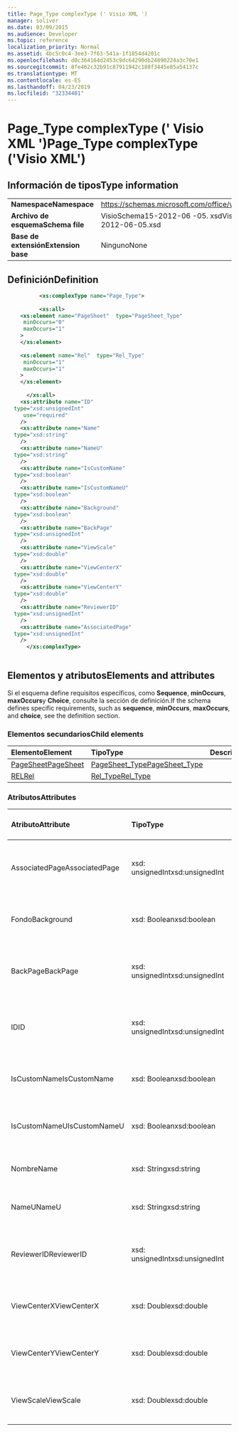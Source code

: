 ```yaml
---
title: Page_Type complexType (' Visio XML ')
manager: soliver
ms.date: 03/09/2015
ms.audience: Developer
ms.topic: reference
localization_priority: Normal
ms.assetid: 4bc5c0c4-3ee3-7f63-541a-1f1854d4201c
ms.openlocfilehash: d0c364164d2453c9dc64290db24890224a3c70e1
ms.sourcegitcommit: 8fe462c32b91c87911942c188f3445e85a54137c
ms.translationtype: MT
ms.contentlocale: es-ES
ms.lasthandoff: 04/23/2019
ms.locfileid: "32334401"
---
```

# <a name="pagetype-complextype-visio-xml"></a><span data-ttu-id="cdb28-102">Page_Type complexType (' Visio XML ')</span><span class="sxs-lookup"><span data-stu-id="cdb28-102">Page_Type complexType ('Visio XML')</span></span>

## <a name="type-information"></a><span data-ttu-id="cdb28-103">Información de tipos</span><span class="sxs-lookup"><span data-stu-id="cdb28-103">Type information</span></span>

|||
|:-----|:-----|
|<span data-ttu-id="cdb28-104">**Namespace**</span><span class="sxs-lookup"><span data-stu-id="cdb28-104">**Namespace**</span></span> <br/> |https://schemas.microsoft.com/office/visio/2011/1/core  <br/> |
|<span data-ttu-id="cdb28-105">**Archivo de esquema**</span><span class="sxs-lookup"><span data-stu-id="cdb28-105">**Schema file**</span></span> <br/> |<span data-ttu-id="cdb28-106">VisioSchema15-2012-06 -05. xsd</span><span class="sxs-lookup"><span data-stu-id="cdb28-106">VisioSchema15-2012-06-05.xsd</span></span>  <br/> |
|<span data-ttu-id="cdb28-107">**Base de extensión**</span><span class="sxs-lookup"><span data-stu-id="cdb28-107">**Extension base**</span></span> <br/> |<span data-ttu-id="cdb28-108">Ninguno</span><span class="sxs-lookup"><span data-stu-id="cdb28-108">None</span></span>  <br/> |
   
## <a name="definition"></a><span data-ttu-id="cdb28-109">Definición</span><span class="sxs-lookup"><span data-stu-id="cdb28-109">Definition</span></span>

```XML
          <xs:complexType name="Page_Type">
          
          <xs:all>
    <xs:element name="PageSheet"  type="PageSheet_Type"
     minOccurs="0"
     maxOccurs="1"
    >
    </xs:element>
    
    <xs:element name="Rel"  type="Rel_Type"
     minOccurs="1"
     maxOccurs="1"
    >
    </xs:element>
    
      </xs:all>
    <xs:attribute name="ID"
  type="xsd:unsignedInt"
     use="required"
    />
    <xs:attribute name="Name"
  type="xsd:string"
    />
    <xs:attribute name="NameU"
  type="xsd:string"
    />
    <xs:attribute name="IsCustomName"
  type="xsd:boolean"
    />
    <xs:attribute name="IsCustomNameU"
  type="xsd:boolean"
    />
    <xs:attribute name="Background"
  type="xsd:boolean"
    />
    <xs:attribute name="BackPage"
  type="xsd:unsignedInt"
    />
    <xs:attribute name="ViewScale"
  type="xsd:double"
    />
    <xs:attribute name="ViewCenterX"
  type="xsd:double"
    />
    <xs:attribute name="ViewCenterY"
  type="xsd:double"
    />
    <xs:attribute name="ReviewerID"
  type="xsd:unsignedInt"
    />
    <xs:attribute name="AssociatedPage"
  type="xsd:unsignedInt"
    />
      </xs:complexType>
      
```

## <a name="elements-and-attributes"></a><span data-ttu-id="cdb28-110">Elementos y atributos</span><span class="sxs-lookup"><span data-stu-id="cdb28-110">Elements and attributes</span></span>

<span data-ttu-id="cdb28-111">Si el esquema define requisitos específicos, como **Sequence**, **minOccurs**, **maxOccurs**y **Choice**, consulte la sección de definición.</span><span class="sxs-lookup"><span data-stu-id="cdb28-111">If the schema defines specific requirements, such as **sequence**, **minOccurs**, **maxOccurs**, and **choice**, see the definition section.</span></span> 
  
### <a name="child-elements"></a><span data-ttu-id="cdb28-112">Elementos secundarios</span><span class="sxs-lookup"><span data-stu-id="cdb28-112">Child elements</span></span>

|<span data-ttu-id="cdb28-113">**Elemento**</span><span class="sxs-lookup"><span data-stu-id="cdb28-113">**Element**</span></span>|<span data-ttu-id="cdb28-114">**Tipo**</span><span class="sxs-lookup"><span data-stu-id="cdb28-114">**Type**</span></span>|<span data-ttu-id="cdb28-115">**Descripción**</span><span class="sxs-lookup"><span data-stu-id="cdb28-115">**Description**</span></span>|
|:-----|:-----|:-----|
|[<span data-ttu-id="cdb28-116">PageSheet</span><span class="sxs-lookup"><span data-stu-id="cdb28-116">PageSheet</span></span>](pagesheet-element-page_type-complextypevisio-xml.md) <br/> |[<span data-ttu-id="cdb28-117">PageSheet_Type</span><span class="sxs-lookup"><span data-stu-id="cdb28-117">PageSheet_Type</span></span>](pagesheet_type-complextypevisio-xml.md) <br/> ||
|[<span data-ttu-id="cdb28-118">REL</span><span class="sxs-lookup"><span data-stu-id="cdb28-118">Rel</span></span>](rel-element-page_type-complextypevisio-xml.md) <br/> |[<span data-ttu-id="cdb28-119">Rel_Type</span><span class="sxs-lookup"><span data-stu-id="cdb28-119">Rel_Type</span></span>](rel_type-complextypevisio-xml.md) <br/> ||
   
### <a name="attributes"></a><span data-ttu-id="cdb28-120">Atributos</span><span class="sxs-lookup"><span data-stu-id="cdb28-120">Attributes</span></span>

|<span data-ttu-id="cdb28-121">**Atributo**</span><span class="sxs-lookup"><span data-stu-id="cdb28-121">**Attribute**</span></span>|<span data-ttu-id="cdb28-122">**Tipo**</span><span class="sxs-lookup"><span data-stu-id="cdb28-122">**Type**</span></span>|<span data-ttu-id="cdb28-123">**Obligatorio**</span><span class="sxs-lookup"><span data-stu-id="cdb28-123">**Required**</span></span>|<span data-ttu-id="cdb28-124">**Descripción**</span><span class="sxs-lookup"><span data-stu-id="cdb28-124">**Description**</span></span>|<span data-ttu-id="cdb28-125">**Posibles valores**</span><span class="sxs-lookup"><span data-stu-id="cdb28-125">**Possible values**</span></span>|
|:-----|:-----|:-----|:-----|:-----|
|<span data-ttu-id="cdb28-126">AssociatedPage</span><span class="sxs-lookup"><span data-stu-id="cdb28-126">AssociatedPage</span></span>  <br/> |<span data-ttu-id="cdb28-127">xsd: unsignedInt</span><span class="sxs-lookup"><span data-stu-id="cdb28-127">xsd:unsignedInt</span></span>  <br/> |<span data-ttu-id="cdb28-128">opcional</span><span class="sxs-lookup"><span data-stu-id="cdb28-128">optional</span></span>  <br/> ||<span data-ttu-id="cdb28-129">Valores del tipo xsd: unsignedInt.</span><span class="sxs-lookup"><span data-stu-id="cdb28-129">Values of the xsd:unsignedInt type.</span></span>  <br/> |
|<span data-ttu-id="cdb28-130">Fondo</span><span class="sxs-lookup"><span data-stu-id="cdb28-130">Background</span></span>  <br/> |<span data-ttu-id="cdb28-131">xsd: Boolean</span><span class="sxs-lookup"><span data-stu-id="cdb28-131">xsd:boolean</span></span>  <br/> |<span data-ttu-id="cdb28-132">opcional</span><span class="sxs-lookup"><span data-stu-id="cdb28-132">optional</span></span>  <br/> ||<span data-ttu-id="cdb28-133">Valores del tipo xsd: Boolean.</span><span class="sxs-lookup"><span data-stu-id="cdb28-133">Values of the xsd:boolean type.</span></span>  <br/> |
|<span data-ttu-id="cdb28-134">BackPage</span><span class="sxs-lookup"><span data-stu-id="cdb28-134">BackPage</span></span>  <br/> |<span data-ttu-id="cdb28-135">xsd: unsignedInt</span><span class="sxs-lookup"><span data-stu-id="cdb28-135">xsd:unsignedInt</span></span>  <br/> |<span data-ttu-id="cdb28-136">opcional</span><span class="sxs-lookup"><span data-stu-id="cdb28-136">optional</span></span>  <br/> ||<span data-ttu-id="cdb28-137">Valores del tipo xsd: unsignedInt.</span><span class="sxs-lookup"><span data-stu-id="cdb28-137">Values of the xsd:unsignedInt type.</span></span>  <br/> |
|<span data-ttu-id="cdb28-138">ID</span><span class="sxs-lookup"><span data-stu-id="cdb28-138">ID</span></span>  <br/> |<span data-ttu-id="cdb28-139">xsd: unsignedInt</span><span class="sxs-lookup"><span data-stu-id="cdb28-139">xsd:unsignedInt</span></span>  <br/> |<span data-ttu-id="cdb28-140">necesario</span><span class="sxs-lookup"><span data-stu-id="cdb28-140">required</span></span>  <br/> ||<span data-ttu-id="cdb28-141">Valores del tipo xsd: unsignedInt.</span><span class="sxs-lookup"><span data-stu-id="cdb28-141">Values of the xsd:unsignedInt type.</span></span>  <br/> |
|<span data-ttu-id="cdb28-142">IsCustomName</span><span class="sxs-lookup"><span data-stu-id="cdb28-142">IsCustomName</span></span>  <br/> |<span data-ttu-id="cdb28-143">xsd: Boolean</span><span class="sxs-lookup"><span data-stu-id="cdb28-143">xsd:boolean</span></span>  <br/> |<span data-ttu-id="cdb28-144">opcional</span><span class="sxs-lookup"><span data-stu-id="cdb28-144">optional</span></span>  <br/> ||<span data-ttu-id="cdb28-145">Valores del tipo xsd: Boolean.</span><span class="sxs-lookup"><span data-stu-id="cdb28-145">Values of the xsd:boolean type.</span></span>  <br/> |
|<span data-ttu-id="cdb28-146">IsCustomNameU</span><span class="sxs-lookup"><span data-stu-id="cdb28-146">IsCustomNameU</span></span>  <br/> |<span data-ttu-id="cdb28-147">xsd: Boolean</span><span class="sxs-lookup"><span data-stu-id="cdb28-147">xsd:boolean</span></span>  <br/> |<span data-ttu-id="cdb28-148">opcional</span><span class="sxs-lookup"><span data-stu-id="cdb28-148">optional</span></span>  <br/> ||<span data-ttu-id="cdb28-149">Valores del tipo xsd: Boolean.</span><span class="sxs-lookup"><span data-stu-id="cdb28-149">Values of the xsd:boolean type.</span></span>  <br/> |
|<span data-ttu-id="cdb28-150">Nombre</span><span class="sxs-lookup"><span data-stu-id="cdb28-150">Name</span></span>  <br/> |<span data-ttu-id="cdb28-151">xsd: String</span><span class="sxs-lookup"><span data-stu-id="cdb28-151">xsd:string</span></span>  <br/> |<span data-ttu-id="cdb28-152">opcional</span><span class="sxs-lookup"><span data-stu-id="cdb28-152">optional</span></span>  <br/> ||<span data-ttu-id="cdb28-153">Valores del tipo xsd: String.</span><span class="sxs-lookup"><span data-stu-id="cdb28-153">Values of the xsd:string type.</span></span>  <br/> |
|<span data-ttu-id="cdb28-154">NameU</span><span class="sxs-lookup"><span data-stu-id="cdb28-154">NameU</span></span>  <br/> |<span data-ttu-id="cdb28-155">xsd: String</span><span class="sxs-lookup"><span data-stu-id="cdb28-155">xsd:string</span></span>  <br/> |<span data-ttu-id="cdb28-156">opcional</span><span class="sxs-lookup"><span data-stu-id="cdb28-156">optional</span></span>  <br/> ||<span data-ttu-id="cdb28-157">Valores del tipo xsd: String.</span><span class="sxs-lookup"><span data-stu-id="cdb28-157">Values of the xsd:string type.</span></span>  <br/> |
|<span data-ttu-id="cdb28-158">ReviewerID</span><span class="sxs-lookup"><span data-stu-id="cdb28-158">ReviewerID</span></span>  <br/> |<span data-ttu-id="cdb28-159">xsd: unsignedInt</span><span class="sxs-lookup"><span data-stu-id="cdb28-159">xsd:unsignedInt</span></span>  <br/> |<span data-ttu-id="cdb28-160">opcional</span><span class="sxs-lookup"><span data-stu-id="cdb28-160">optional</span></span>  <br/> ||<span data-ttu-id="cdb28-161">Valores del tipo xsd: unsignedInt.</span><span class="sxs-lookup"><span data-stu-id="cdb28-161">Values of the xsd:unsignedInt type.</span></span>  <br/> |
|<span data-ttu-id="cdb28-162">ViewCenterX</span><span class="sxs-lookup"><span data-stu-id="cdb28-162">ViewCenterX</span></span>  <br/> |<span data-ttu-id="cdb28-163">xsd: Double</span><span class="sxs-lookup"><span data-stu-id="cdb28-163">xsd:double</span></span>  <br/> |<span data-ttu-id="cdb28-164">opcional</span><span class="sxs-lookup"><span data-stu-id="cdb28-164">optional</span></span>  <br/> ||<span data-ttu-id="cdb28-165">Valores del tipo xsd: Double.</span><span class="sxs-lookup"><span data-stu-id="cdb28-165">Values of the xsd:double type.</span></span>  <br/> |
|<span data-ttu-id="cdb28-166">ViewCenterY</span><span class="sxs-lookup"><span data-stu-id="cdb28-166">ViewCenterY</span></span>  <br/> |<span data-ttu-id="cdb28-167">xsd: Double</span><span class="sxs-lookup"><span data-stu-id="cdb28-167">xsd:double</span></span>  <br/> |<span data-ttu-id="cdb28-168">opcional</span><span class="sxs-lookup"><span data-stu-id="cdb28-168">optional</span></span>  <br/> ||<span data-ttu-id="cdb28-169">Valores del tipo xsd: Double.</span><span class="sxs-lookup"><span data-stu-id="cdb28-169">Values of the xsd:double type.</span></span>  <br/> |
|<span data-ttu-id="cdb28-170">ViewScale</span><span class="sxs-lookup"><span data-stu-id="cdb28-170">ViewScale</span></span>  <br/> |<span data-ttu-id="cdb28-171">xsd: Double</span><span class="sxs-lookup"><span data-stu-id="cdb28-171">xsd:double</span></span>  <br/> |<span data-ttu-id="cdb28-172">opcional</span><span class="sxs-lookup"><span data-stu-id="cdb28-172">optional</span></span>  <br/> ||<span data-ttu-id="cdb28-173">Valores del tipo xsd: Double.</span><span class="sxs-lookup"><span data-stu-id="cdb28-173">Values of the xsd:double type.</span></span>  <br/> |
   

